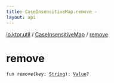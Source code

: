 ```yaml
---
title: CaseInsensitiveMap.remove - 
layout: api
---
```


<div class='api-docs-breadcrumbs'><a href="../index.html">io.ktor.util</a> / <a href="index.html">CaseInsensitiveMap</a> / <a href="./remove.html">remove</a></div>

# remove

<div class="signature"><code><span class="keyword">fun </span><span class="identifier">remove</span><span class="symbol">(</span><span class="parameterName" id="io.ktor.util.CaseInsensitiveMap$remove(kotlin.String)/key">key</span><span class="symbol">:</span>&nbsp;<a href="https://kotlinlang.org/api/latest/jvm/stdlib/kotlin/-string/index.html"><span class="identifier">String</span></a><span class="symbol">)</span><span class="symbol">: </span><a href="index.html#Value"><span class="identifier">Value</span></a><span class="symbol">?</span></code></div>
